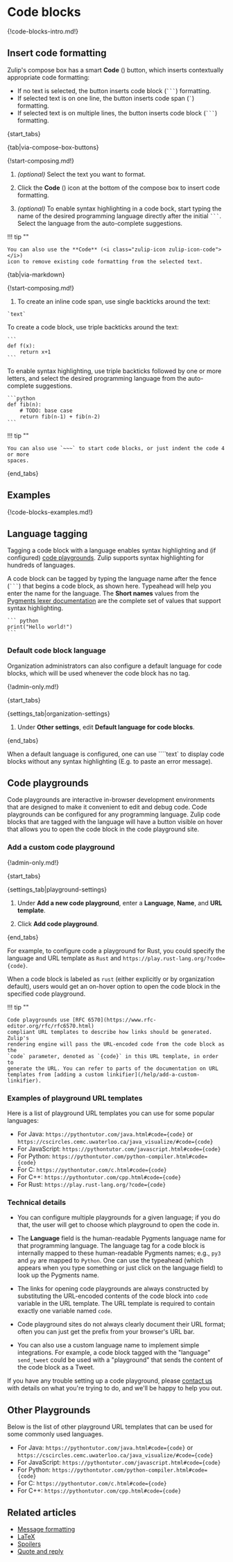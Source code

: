 # Code blocks

{!code-blocks-intro.md!}

## Insert code formatting

Zulip's compose box has a smart **Code** (<i class="zulip-icon
zulip-icon-code"></i>) button, which inserts contextually appropriate code
formatting:

- If no text is selected, the button inserts code block (` ``` `) formatting.
- If selected text is on one line, the button inserts code span (`` ` ``)
  formatting.
- If selected text is on multiple lines, the button inserts code block (` ``` `)
  formatting.

{start_tabs}

{tab|via-compose-box-buttons}

{!start-composing.md!}

1. _(optional)_ Select the text you want to format.

1. Click the **Code** (<i class="zulip-icon zulip-icon-code"></i>) icon at the
   bottom of the compose box to insert code formatting.

1. _(optional)_ To enable syntax highlighting in a code bock, start typing the
   name of the desired programming language directly after the initial ` ``` `.
   Select the language from the auto-complete suggestions.

!!! tip ""

    You can also use the **Code** (<i class="zulip-icon zulip-icon-code"></i>)
    icon to remove existing code formatting from the selected text.

{tab|via-markdown}

{!start-composing.md!}

1. To create an inline code span, use single backticks around the text:
~~~
`text`
~~~
   To create a code block, use triple backticks around the text:
~~~
```
def f(x):
    return x+1
```
~~~
   To enable syntax highlighting, use triple backticks followed by one or more
   letters, and select the desired programming language from the auto-complete
   suggestions.
~~~
```python
def fib(n):
    # TODO: base case
    return fib(n-1) + fib(n-2)
```
~~~

!!! tip ""

    You can also use `~~~` to start code blocks, or just indent the code 4 or more
    spaces.

{end_tabs}

## Examples

{!code-blocks-examples.md!}

## Language tagging

Tagging a code block with a language enables syntax highlighting and
(if configured) [code playgrounds](#code-playgrounds). Zulip supports syntax
highlighting for hundreds of languages.

A code block can be tagged by typing the language name after the fence
(` ``` `) that begins a code block, as shown here.  Typeahead will
help you enter the name for the language.  The **Short names** values
from the [Pygments lexer documentation][pygments-lexers] are the
complete set of values that support syntax highlighting.

~~~
``` python
print("Hello world!")
```
~~~

### Default code block language

Organization administrators can also configure a default language for code
blocks, which will be used whenever the code block has no tag.

{!admin-only.md!}

{start_tabs}

{settings_tab|organization-settings}

1. Under **Other settings**, edit **Default language for code blocks**.

{end_tabs}


When a default language is configured, one can use ````text` to display code
blocks without any syntax highlighting (E.g. to paste an error message).

## Code playgrounds

Code playgrounds are interactive in-browser development environments
that are designed to make it convenient to edit
and debug code. Code playgrounds can be configured for any programming language.
Zulip code blocks that are tagged with the language will have a button visible
on hover that allows you to open the code block in the code playground site.

### Add a custom code playground

{!admin-only.md!}

{start_tabs}

{settings_tab|playground-settings}

1. Under **Add a new code playground**, enter a **Language**, **Name**, and
**URL template**.

1. Click **Add code playground**.

{end_tabs}

For example, to configure code a playground for Rust, you could specify the
language and URL template as `Rust` and `https://play.rust-lang.org/?code={code}`.

When a code block is labeled as `rust` (either explicitly or by organization
default), users would get an on-hover option to open the code block in the
specified code playground.

!!! tip ""

    Code playgrounds use [RFC 6570](https://www.rfc-editor.org/rfc/rfc6570.html)
    compliant URL templates to describe how links should be generated. Zulip's
    rendering engine will pass the URL-encoded code from the code block as the
    `code` parameter, denoted as `{code}` in this URL template, in order to
    generate the URL. You can refer to parts of the documentation on URL
    templates from [adding a custom linkifier](/help/add-a-custom-linkifier).

### Examples of playground URL templates

Here is a list of playground URL templates you can use for some popular
languages:

* For Java: `https://pythontutor.com/java.html#code={code}` or
  `https://cscircles.cemc.uwaterloo.ca/java_visualize/#code={code}`
* For JavaScript: `https://pythontutor.com/javascript.html#code={code}`
* For Python: `https://pythontutor.com/python-compiler.html#code={code}`
* For C: `https://pythontutor.com/c.html#code={code}`
* For C++: `https://pythontutor.com/cpp.html#code={code}`
* For Rust: `https://play.rust-lang.org/?code={code}`

### Technical details

* You can configure multiple playgrounds for a given language; if you do that,
the user will get to choose which playground to open the code in.

* The **Language** field is the human-readable Pygments language name for that
programming language. The language tag for a code block is internally mapped
to these human-readable Pygments names; e.g., `py3` and `py` are mapped to
`Python`. One can use the typeahead (which appears when you type something
or just click on the language field) to look up the Pygments name.

* The links for opening code playgrounds are always constructed by substituting
the URL-encoded contents of the code block into `code` variable in the URL template.
The URL template is required to contain exactly one variable named `code`.

* Code playground sites do not always clearly document their URL format; often
you can just get the prefix from your browser's URL bar.

* You can also use a custom language name to implement simple integrations.
For example, a code block tagged with the "language" `send_tweet` could be
used with a "playground" that sends the content of the code block as a Tweet.

If you have any trouble setting up a code playground, please [contact
us](/help/contact-support) with details on what you're trying to do, and we'll
be happy to help you out.

## Other Playgrounds
Below is the list of other playground URL templates that can be used for some commonly used languages.

* For Java: `https://pythontutor.com/java.html#code={code}` or `https://cscircles.cemc.uwaterloo.ca/java_visualize/#code={code}`
* For JavaScript: `https://pythontutor.com/javascript.html#code={code}`
* For Python: `https://pythontutor.com/python-compiler.html#code={code}`
* For C: `https://pythontutor.com/c.html#code={code}`
* For C++: `https://pythontutor.com/cpp.html#code={code}`

## Related articles

* [Message formatting](/help/format-your-message-using-markdown)
* [LaTeX](/help/latex)
* [Spoilers](/help/spoilers)
* [Quote and reply](/help/quote-and-reply)

[pygments-lexers]: https://pygments.org/docs/lexers/
[get_lexer_by_name]: https://pygments-doc.readthedocs.io/en/latest/lexers/lexers.html#pygments.lexers.get_lexer_by_name
